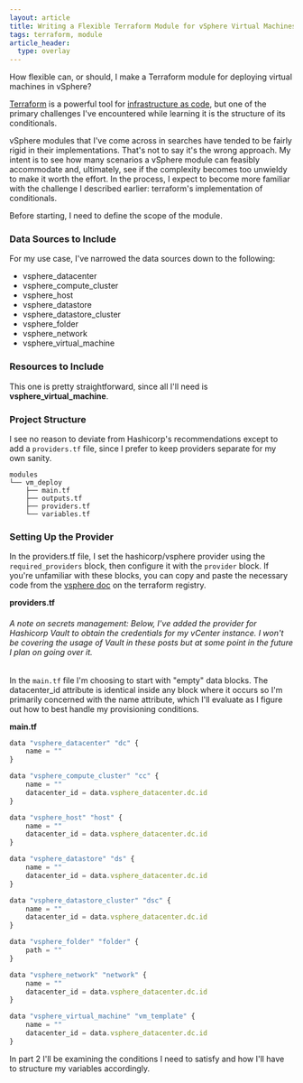```yaml
---
layout: article
title: Writing a Flexible Terraform Module for vSphere Virtual Machines - Pt 1
tags: terraform, module
article_header:
  type: overlay
---
```


How flexible can, or should, I make a Terraform module for deploying virtual machines in vSphere?

<!--more-->

[Terraform](https://www.terraform.io/) is a powerful tool for [infrastructure as code](https://en.wikipedia.org/wiki/Infrastructure_as_code), but one  of the primary challenges I've encountered while learning it is the structure of its conditionals.

vSphere modules that I've come across in searches have tended to be fairly rigid in their implementations. That's not to say it's the wrong approach. My intent is to see how many scenarios a vSphere module can feasibly accommodate and, ultimately, see if the complexity becomes too unwieldy to make it worth the effort. In the process, I expect to become more familiar with the challenge I described earlier: terraform's implementation of conditionals.

Before starting, I need to define the scope of the module.

### Data Sources to Include

For my use case, I've narrowed the data sources down to the following:

- vsphere_datacenter
- vsphere_compute_cluster
- vsphere_host
- vsphere_datastore
- vsphere_datastore_cluster
- vsphere_folder
- vsphere_network
- vsphere_virtual_machine

### Resources to Include

This one is pretty straightforward, since all I'll need is **vsphere_virtual_machine**.

### Project Structure

I see no reason to deviate from Hashicorp's recommendations except to add a ``providers.tf`` file, since I prefer to keep providers separate for my own sanity.

```
modules
└── vm_deploy
    ├── main.tf
    ├── outputs.tf
    ├── providers.tf
    └── variables.tf    
```

### Setting Up the Provider

In the providers.tf file, I set the hashicorp/vsphere provider using the ``required_providers`` block, then configure it with the ``provider`` block. If you're unfamiliar with these blocks, you can copy and paste the necessary code from the [vsphere doc](https://registry.terraform.io/providers/hashicorp/vsphere/latest) on the terraform registry.

**providers.tf**  
###### *A note on secrets management: Below, I've added the provider for Hashicorp Vault to obtain the credentials for my vCenter instance. I won't be covering the usage of Vault in these posts but at some point in the future I plan on going over it.*

<script src="https://gist.github.com/a-b9b8b8/56c5380068cb6294bd3bee74ac52e6cc.js"></script>

In the ``main.tf`` file I'm choosing to start with "empty" data blocks. The datacenter_id attribute is identical inside any block where it occurs so I'm primarily concerned with the name attribute, which I'll evaluate as I figure out how to best handle my provisioning conditions.

**main.tf**

```javascript
data "vsphere_datacenter" "dc" {
    name = ""
}

data "vsphere_compute_cluster" "cc" {
    name = ""
    datacenter_id = data.vsphere_datacenter.dc.id
}

data "vsphere_host" "host" {
    name = ""
    datacenter_id = data.vsphere_datacenter.dc.id
}

data "vsphere_datastore" "ds" {
    name = ""
    datacenter_id = data.vsphere_datacenter.dc.id
}

data "vsphere_datastore_cluster" "dsc" {
    name = ""
    datacenter_id = data.vsphere_datacenter.dc.id
}

data "vsphere_folder" "folder" {
    path = ""
}

data "vsphere_network" "network" {
    name = ""
    datacenter_id = data.vsphere_datacenter.dc.id
}

data "vsphere_virtual_machine" "vm_template" {
    name = ""
    datacenter_id = data.vsphere_datacenter.dc.id
}
```

In part 2 I'll be examining the conditions I need to satisfy and how I'll have to structure my variables accordingly.

